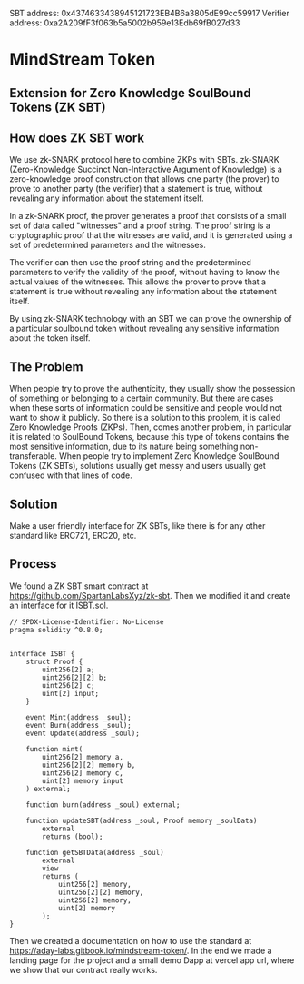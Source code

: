 SBT address: 0x4374633438945121723EB4B6a3805dE99cc59917
Verifier address: 0xa2A209fF3f063b5a5002b959e13Edb69fB027d33

# MindStream Token
## Extension for Zero Knowledge SoulBound Tokens (ZK SBT)
## How does ZK SBT work
We use zk-SNARK protocol here to combine ZKPs with SBTs. zk-SNARK (Zero-Knowledge Succinct Non-Interactive Argument of Knowledge) is a zero-knowledge proof construction 
that allows one party (the prover) to prove to another party (the verifier) that a statement is true, without revealing any information about the statement itself.

In a zk-SNARK proof, the prover generates a proof that consists of a small set of data called "witnesses" and a proof string. The proof string is a cryptographic proof 
that the witnesses are valid, and it is generated using a set of predetermined parameters and the witnesses.

The verifier can then use the proof string and the predetermined parameters to verify the validity of the proof, without having to know the actual values of the 
witnesses. This allows the prover to prove that a statement is true without revealing any information about the statement itself.

By using zk-SNARK technology with an SBT we can prove the ownership of a particular soulbound token without revealing any sensitive information about the token itself.

## The Problem
When people try to prove the authenticity, they usually show the possession of something or belonging to a certain community. But there are cases when these sorts of 
information could be sensitive and people would not want to show it publicly. So there is a solution to this problem, it is called Zero Knowledge Proofs (ZKPs). Then, 
comes another problem, in particular it is related to SoulBound Tokens, because this type of tokens contains the most sensitive information, due to its nature being 
something non-transferable.
 When people try to implement Zero Knowledge SoulBound Tokens (ZK SBTs), solutions usually get messy and users usually get confused with that lines of code.
 
## Solution
Make a user friendly interface for ZK SBTs, like there is for any other standard like ERC721, ERC20, etc.

## Process
We found a ZK SBT smart contract at https://github.com/SpartanLabsXyz/zk-sbt. Then we modified it and create an interface for it ISBT.sol.

```
// SPDX-License-Identifier: No-License
pragma solidity ^0.8.0;


interface ISBT {
    struct Proof {
        uint256[2] a;
        uint256[2][2] b;
        uint256[2] c;
        uint[2] input;
    }

    event Mint(address _soul);
    event Burn(address _soul);
    event Update(address _soul);

    function mint(
        uint256[2] memory a,
        uint256[2][2] memory b,
        uint256[2] memory c,
        uint[2] memory input
    ) external;

    function burn(address _soul) external;

    function updateSBT(address _soul, Proof memory _soulData)
        external
        returns (bool);
    
    function getSBTData(address _soul)
        external
        view
        returns (
            uint256[2] memory,
            uint256[2][2] memory,
            uint256[2] memory,
            uint[2] memory
        );
}
```
Then we created a documentation on how to use the standard at https://aday-labs.gitbook.io/mindstream-token/. In the end we made a landing page for the project and a 
small demo Dapp at vercel app url, where we show that our contract really works.

